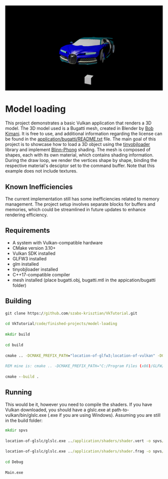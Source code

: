 <p align="center">
    <img src="https://github.com/szabo-krisztian/VkTutorial/blob/development/images/bugatti.gif" alt="bugatti" />
</p>

# Model loading

This project demonstrates a basic Vulkan application that renders a 3D model. The 3D model used is a Bugatti mesh, created in Blender by [Bob Kimani](https://free3d.com/3d-model/bugatti-chiron-2017-model-31847.html). It is free to use, and additional information regarding the license can be found in the [application/bugatti/README.txt](https://github.com/szabo-krisztian/VkTutorial/blob/master/code/finished-projects/model-loading/application/bugatti/README.txt) file. The main goal of this project is to showcase how to load a 3D object using the [tinyobjloader](https://github.com/tinyobjloader/tinyobjloader?tab=License-1-ov-file#readme) library and implement [Blinn-Phong](https://en.wikipedia.org/wiki/Blinn–Phong_reflection_model) shading. The mesh is composed of shapes, each with its own material, which contains shading information. During the draw loop, we render the vertices shape by shape, binding the respective material's desciptor set to the command buffer. Note that this example does not include textures.

## Known Inefficiencies

The current implementation still has some inefficiencies related to memory management. The project setup involves separate blocks for buffers and memories, which could be streamlined in future updates to enhance rendering efficiency.

## Requirements

- A system with Vulkan-compatible hardware
- CMake version 3.10+
- Vulkan SDK installed
- GLFW3 installed
- glm installed
- tinyobjloader installed
- C++17-compatible compiler
- mesh installed (place bugatti.obj, bugatti.mtl in the appication/bugatti folder)

## Building
```bat
git clone https://github.com/szabo-krisztian/VkTutorial.git

cd VkTutorial/code/finished-projects/model-loading

mkdir build

cd build

cmake .. -DCMAKE_PREFIX_PATH="location-of-glfw3;location-of-vulkan" -DGLM_PATH="location-of-glm" -DTINYLOADER_PATH="location-of-tinyobjloader"

REM mine is: cmake .. -DCMAKE_PREFIX_PATH="C:/Program Files (x86)/GLFW/lib/cmake/glfw3" -DGLM_PATH="C:/glm" -DTINYLOADER_PATH="C:/tinyobjloader"

cmake --build .
```

## Running
This would be it, however you need to compile the shaders. If you have Vulkan downloaded, you should have a glslc.exe at path-to-vulkan/bin/glslc.exe (.exe if you are using Windows). Assuming you are still in the build folder:

```bat
mkdir spvs

location-of-glslc/glslc.exe ../application/shaders/shader.vert -o spvs/vert.spv

location-of-glslc/glslc.exe ../application/shaders/shader.frag -o spvs/frag.spv

cd Debug

Main.exe
```